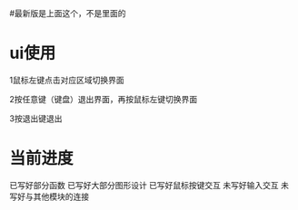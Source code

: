 #最新版是上面这个，不是里面的



# ui使用
1鼠标左键点击对应区域切换界面


2按任意键（键盘）退出界面，再按鼠标左键切换界面


3按退出键退出


# 当前进度
已写好部分函数
已写好大部分图形设计
已写好鼠标按键交互
未写好输入交互
未写好与其他模块的连接

